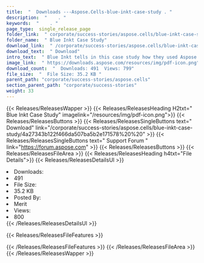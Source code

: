 ```yaml
---
title:  "  Downloads ---Aspose.Cells-blue-inkt-case-study . " 
description:  "    . " 
keywords:  "    . " 
page_type:  single_release_page
folder_link:  " corporate/success-stories/aspose.cells/blue-inkt-case-study/"
folder_name:  " Blue Inkt Case Study"
download_link:  " /corporate/success-stories/aspose.cells/blue-inkt-case-study/4a27343b122f466da507ba5b2e171578"
download_text:  " Download"
intro_text:  " Blue Inkt tells in this case study how they used Aspose.Cells. Screenshot includ..."
image_link:  " https://downloads.aspose.com/resources/img/pdf-icon.png"
download_count:  "  Downloads: 491  Views: 799"
file_size:  "  File Size: 35.2 KB "
parent_path: "corporate/success-stories/aspose.cells"                                                          
section_parent_path: "corporate/success-stories"
weight: 33 
---
```


{{< Releases/ReleasesWapper >}}
  {{< Releases/ReleasesHeading H2txt=" Blue Inkt Case Study" imagelink="/resources/img/pdf-icon.png">}}
  {{< Releases/ReleasesButtons >}}
    {{< Releases/ReleasesSingleButtons text=" Download" link="/corporate/success-stories/aspose.cells/blue-inkt-case-study/4a27343b122f466da507ba5b2e171578%20%20" >}}
    {{< Releases/ReleasesSingleButtons text=" Support Forum " link="https://forum.aspose.com" >}}
  {{< Releases/ReleasesButtons >}}
  {{< Releases/ReleasesFileArea >}}
    {{< Releases/ReleasesHeading h4txt="File Details">}}
    {{< Releases/ReleasesDetailsUl >}}
             <li>Downloads:</li><li>491</li><li>File Size:</li><li>35.2 KB</li><li>Posted By:</li><li>Merit</li><li>Views:</li><li>800</li>
    {{< /Releases/ReleasesDetailsUl >}}

  {{< Releases/ReleasesFileFeatures >}}
      
  {{< /Releases/ReleasesFileFeatures >}}
 {{< /Releases/ReleasesFileArea >}}
{{< /Releases/ReleasesWapper >}}


